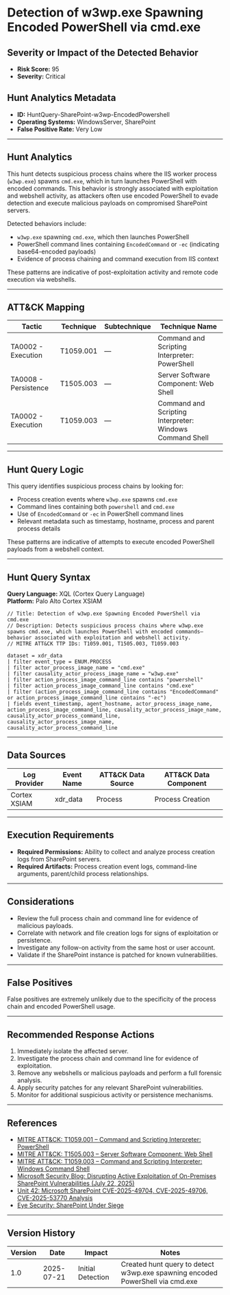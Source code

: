 # Detection of w3wp.exe Spawning Encoded PowerShell via cmd.exe

## Severity or Impact of the Detected Behavior
- **Risk Score:** 95
- **Severity:** Critical

## Hunt Analytics Metadata

- **ID:** HuntQuery-SharePoint-w3wp-EncodedPowershell
- **Operating Systems:** WindowsServer, SharePoint
- **False Positive Rate:** Very Low

---

## Hunt Analytics

This hunt detects suspicious process chains where the IIS worker process (`w3wp.exe`) spawns `cmd.exe`, which in turn launches PowerShell with encoded commands. This behavior is strongly associated with exploitation and webshell activity, as attackers often use encoded PowerShell to evade detection and execute malicious payloads on compromised SharePoint servers.

Detected behaviors include:

- `w3wp.exe` spawning `cmd.exe`, which then launches PowerShell
- PowerShell command lines containing `EncodedCommand` or `-ec` (indicating base64-encoded payloads)
- Evidence of process chaining and command execution from IIS context

These patterns are indicative of post-exploitation activity and remote code execution via webshells.

---

## ATT&CK Mapping

| Tactic                        | Technique   | Subtechnique | Technique Name                                 |
|------------------------------|-------------|--------------|-----------------------------------------------|
| TA0002 - Execution           | T1059.001   | —            | Command and Scripting Interpreter: PowerShell  |
| TA0008 - Persistence         | T1505.003   | —            | Server Software Component: Web Shell           |
| TA0002 - Execution           | T1059.003   | —            | Command and Scripting Interpreter: Windows Command Shell |

---

## Hunt Query Logic

This query identifies suspicious process chains by looking for:

- Process creation events where `w3wp.exe` spawns `cmd.exe`
- Command lines containing both `powershell` and `cmd.exe`
- Use of `EncodedCommand` or `-ec` in PowerShell command lines
- Relevant metadata such as timestamp, hostname, process and parent process details

These patterns are indicative of attempts to execute encoded PowerShell payloads from a webshell context.

---

## Hunt Query Syntax

**Query Language:** XQL (Cortex Query Language)  
**Platform:** Palo Alto Cortex XSIAM

```xql
// Title: Detection of w3wp.exe Spawning Encoded PowerShell via cmd.exe
// Description: Detects suspicious process chains where w3wp.exe spawns cmd.exe, which launches PowerShell with encoded commands—behavior associated with exploitation and webshell activity.
// MITRE ATT&CK TTP IDs: T1059.001, T1505.003, T1059.003

dataset = xdr_data    
| filter event_type = ENUM.PROCESS   
| filter actor_process_image_name = "cmd.exe"    
| filter causality_actor_process_image_name = "w3wp.exe"    
| filter action_process_image_command_line contains "powershell"    
| filter action_process_image_command_line contains "cmd.exe"    
| filter (action_process_image_command_line contains "EncodedCommand" or action_process_image_command_line contains "-ec")    
| fields event_timestamp, agent_hostname, actor_process_image_name, action_process_image_command_line, causality_actor_process_image_name, causality_actor_process_command_line, causality_actor_process_image_name, causality_actor_process_command_line  
```

---

## Data Sources

| Log Provider   | Event Name   | ATT&CK Data Source | ATT&CK Data Component |
|---------------|--------------|--------------------|-----------------------|
| Cortex XSIAM  | xdr_data     | Process            | Process Creation      |

---

## Execution Requirements

- **Required Permissions:** Ability to collect and analyze process creation logs from SharePoint servers.
- **Required Artifacts:** Process creation event logs, command-line arguments, parent/child process relationships.

---

## Considerations

- Review the full process chain and command line for evidence of malicious payloads.
- Correlate with network and file creation logs for signs of exploitation or persistence.
- Investigate any follow-on activity from the same host or user account.
- Validate if the SharePoint instance is patched for known vulnerabilities.

---

## False Positives

False positives are extremely unlikely due to the specificity of the process chain and encoded PowerShell usage.

---

## Recommended Response Actions

1. Immediately isolate the affected server.
2. Investigate the process chain and command line for evidence of exploitation.
3. Remove any webshells or malicious payloads and perform a full forensic analysis.
4. Apply security patches for any relevant SharePoint vulnerabilities.
5. Monitor for additional suspicious activity or persistence mechanisms.

---

## References

- [MITRE ATT&CK: T1059.001 – Command and Scripting Interpreter: PowerShell](https://attack.mitre.org/techniques/T1059/001/)
- [MITRE ATT&CK: T1505.003 – Server Software Component: Web Shell](https://attack.mitre.org/techniques/T1505/003/)
- [MITRE ATT&CK: T1059.003 – Command and Scripting Interpreter: Windows Command Shell](https://attack.mitre.org/techniques/T1059/003/)
- [Microsoft Security Blog: Disrupting Active Exploitation of On-Premises SharePoint Vulnerabilities (July 22, 2025)](https://www.microsoft.com/en-us/security/blog/2025/07/22/disrupting-active-exploitation-of-on-premises-sharepoint-vulnerabilities/)
- [Unit 42: Microsoft SharePoint CVE-2025-49704, CVE-2025-49706, CVE-2025-53770 Analysis](https://unit42.paloaltonetworks.com/microsoft-sharepoint-cve-2025-49704-cve-2025-49706-cve-2025-53770/)
- [Eye Security: SharePoint Under Siege](https://research.eye.security/sharepoint-under-siege/)

---

## Version History

| Version | Date       | Impact            | Notes                                                                                      |
|---------|------------|-------------------|--------------------------------------------------------------------------------------------|
| 1.0     | 2025-07-21 | Initial Detection | Created hunt query to detect w3wp.exe spawning encoded PowerShell via cmd.exe |
